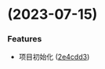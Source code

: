 #  (2023-07-15)


### Features

* 项目初始化 ([2e4cdd3](https://github.com/PBHAHAHA/go2-fe-spec/commit/2e4cdd31913c5c1109396c3124118897c73856e5))



